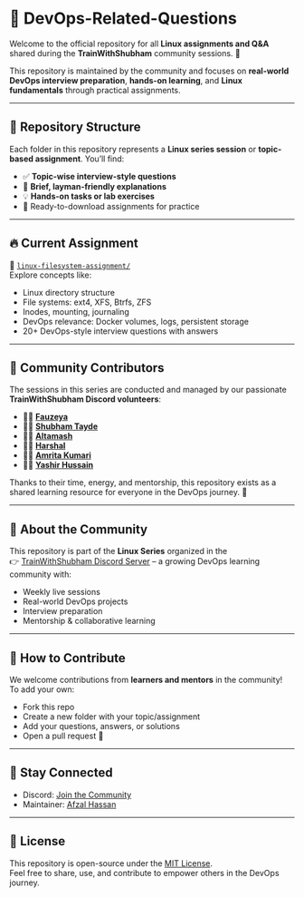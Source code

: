# 📘 DevOps-Related-Questions

Welcome to the official repository for all **Linux assignments and Q&A** shared during the **TrainWithShubham** community sessions. 🚀

This repository is maintained by the community and focuses on **real-world DevOps interview preparation**, **hands-on learning**, and **Linux fundamentals** through practical assignments.

---

## 📂 Repository Structure

Each folder in this repository represents a **Linux series session** or **topic-based assignment**. You’ll find:

- ✅ **Topic-wise interview-style questions**
- 🧠 **Brief, layman-friendly explanations**
- 💡 **Hands-on tasks or lab exercises**
- 📄 Ready-to-download assignments for practice

---

## 🔥 Current Assignment

📁 [`linux-filesystem-assignment/`](./linux-filesystem-assignment/)  
Explore concepts like:
- Linux directory structure
- File systems: ext4, XFS, Btrfs, ZFS
- Inodes, mounting, journaling
- DevOps relevance: Docker volumes, logs, persistent storage
- 20+ DevOps-style interview questions with answers

---

## 👥 Community Contributors

The sessions in this series are conducted and managed by our passionate **TrainWithShubham Discord volunteers**:

- 🧑‍🏫 **[Fauzeya](https://github.com/fauzeya67)**
- 🧑‍🏫 **[Shubham Tayde](https://github.com/SHUBHAM-TAYDE)**
- 🧑‍🏫 **[Altamash](https://github.com/altamashGit)**
- 🧑‍🏫 **[Harshal](https://github.com/harshaerror)**
- 🧑‍🏫 **[Amrita Kumari](https://github.com/amrita122)**
- 🧑‍🏫 **[Yashir Hussain](https://github.com)**

Thanks to their time, energy, and mentorship, this repository exists as a shared learning resource for everyone in the DevOps journey. 💙

---

## 💬 About the Community

This repository is part of the **Linux Series** organized in the  
👉 [TrainWithShubham Discord Server](https://discord.gg/trainwithshubham) – a growing DevOps learning community with:

- Weekly live sessions
- Real-world DevOps projects
- Interview preparation
- Mentorship & collaborative learning

---

## 🤝 How to Contribute

We welcome contributions from **learners and mentors** in the community!  
To add your own:
- Fork this repo
- Create a new folder with your topic/assignment
- Add your questions, answers, or solutions
- Open a pull request 🚀

---

## 📩 Stay Connected

- Discord: [Join the Community](https://discord.gg/trainwithshubham)
- Maintainer: [Afzal Hassan](https://github.com/iemafzalhassan)

---

## 🏁 License

This repository is open-source under the [MIT License](LICENSE).  
Feel free to share, use, and contribute to empower others in the DevOps journey.
